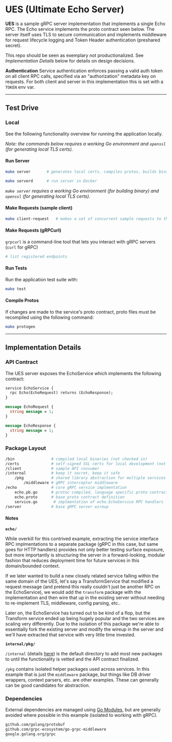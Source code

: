 # UES (Ultimate Echo Server)

**UES** is a sample gRPC server implementation that implements a single Echo RPC. The Echo service implements the proto contract seen below. The server itself uses TLS to secure communication and implements middleware for request lifecycle logging and Token Header authentication (preshared secret).

This repo should be seen as exemplary not productionalized. See _Implementation Details_ below for details on design decisions.

**Authentication**
Service authentication enforces passing a valid auth token on all client RPC calls, specified via an "authorization" metadata key on requests. For both client and server in this implementation this is set with a `TOKEN` env var.

---

## Test Drive

### Local

See the following functionality overview for running the application locally.

_Note: the commands below requires a working Go environment and `openssl` (for generating local TLS certs)._

#### Run Server

```bash
make server       # generates local certs, compiles protos, builds binary, runs server

make serverd      # run server in Docker
```

_`make server` requires a working Go environment (for building binary) and `openssl` (for generating local TLS certs)._

#### Make Requests (sample client)

```bash
make client-request   # makes a set of concurrent sample requests to the local server
```

#### Make Requests (gRPCurl)

`grpcurl` is a command-line tool that lets you interact with gRPC servers (`curl` for gRPC)

```bash
# list registered endpoints
```

#### Run Tests

Run the application test suite with:

```bash
make test
```

#### Compile Protos

If changes are made to the service's proto contract, proto files must be recompiled using the following command:

```bash
make protogen
```

---

## Implementation Details

### API Contract

The UES server exposes the EchoService which implements the following contract:

```proto
service EchoService {
  rpc Echo(EchoRequest) returns (EchoResponse);
}

message EchoRequest {
  string message = 1;
}

message EchoResponse {
  string message = 1;
}
```

### Package Layout

```sh
/bin                # compiled local binaries (not checked in)
/certs              # self-signed SSL certs for local development (not checked in)
/client             # sample API consumer
/internal           # keep it secret, keep it safe
    /pkg            # shared library abstraction for multiple services
        /middleware # gRPC interceptor middleware
/echo               # core gRPC service implmentation
    echo.pb.go      # protoc compiled, language specific proto contracts
    echo.proto      # base proto contract definition
    service.go       # implmentation of echo.EchoService RPC handlers
/server             # base gRPC server wireup
```

#### Notes

**`echo/`**

While overkill for this contrived example, extracting the service interface RPC implmentations to a separate package (gRPC in this case, but same goes for HTTP handlers) provides not only better testing surface exposure, but more importantly is structuring the server in a forward-looking, modular fashion that reduces deployment time for future services in this domain/bounded context.

If we later wanted to build a new closely related service falling within the same domain of the UES, let's say a TransformService that modified a request message (and pretend this really couldn't just be another RPC on the EchoService), we would add the `transform` package with the implementation and then wire that up in the existing server without needing to re-implement TLS, middleware, config parsing, etc..

Later on, the EchoService has turned out to be kind of a flop, but the Transform service ended up being hugely popular and the two services are scaling very differently. Due to the isolation of this package we're able to essentially fork the existing server and modify the wireup in the server and we'll have extracted that service with very little time invested.

**`internal/pkg/`**

`/internal` (details [here](https://docs.google.com/document/d/1e8kOo3r51b2BWtTs_1uADIA5djfXhPT36s6eHVRIvaU/edit)) is the default directory to add most new packages to until the functionality is vetted and the API contract finalized.

`/pkg` contains isolated helper packages used across services. In this example that is just the `middleware` package, but things like DB driver wrappers, context parsers, etc. are other examples. These can generally can be good candidates for abstraction.


### Dependencies

External dependencies are managed using [Go Modules](https://github.com/golang/go/wiki/Modules), but are generally avoided where possible in this example (isolated to working with gRPC).

```txt
github.com/golang/protobuf
github.com/grpc-ecosystem/go-grpc-middleware
google.golang.org/grpc
```